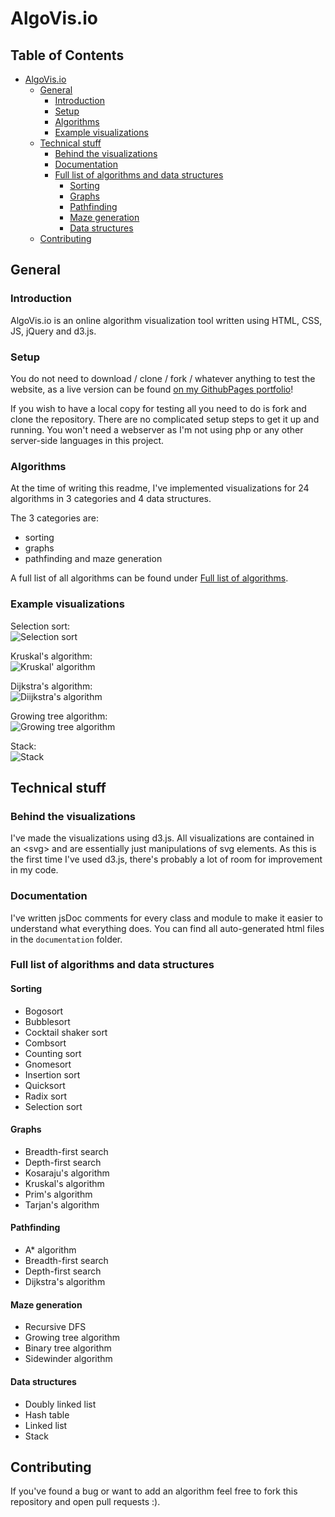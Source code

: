 # AlgoVis<span>.</span>io

## Table of Contents <!-- omit in toc -->

- [AlgoVis<span>.</span>io](#algovisio)
  - [General](#general)
    - [Introduction](#introduction)
    - [Setup](#setup)
    - [Algorithms](#algorithms)
    - [Example visualizations](#example-visualizations)
  - [Technical stuff](#technical-stuff)
    - [Behind the visualizations](#behind-the-visualizations)
    - [Documentation](#documentation)
    - [Full list of algorithms and data structures](#full-list-of-algorithms-and-data-structures)
      - [Sorting](#sorting)
      - [Graphs](#graphs)
      - [Pathfinding](#pathfinding)
      - [Maze generation](#maze-generation)
      - [Data structures](#data-structures)
  - [Contributing](#contributing)

## General

### Introduction

AlgoVis<span>.</span>io is an online algorithm visualization tool written using HTML, CSS, JS, jQuery and d3.js.

### Setup

You do not need to download / clone / fork / whatever anything to test the website, as a live version can be found [on my GithubPages portfolio](https://tobinatore.github.io/algovis/)!

If you wish to have a local copy for testing all you need to do is fork and clone the repository. There are no complicated setup steps to get it up and running. You won't need a webserver as I'm not using php or any other server-side languages in this project.

### Algorithms

At the time of writing this readme, I've implemented visualizations for 24 algorithms in 3 categories and 4 data structures.

The 3 categories are:

- sorting
- graphs
- pathfinding and maze generation

A full list of all algorithms can be found under [Full list of algorithms](#Full-list-of-algorithms).

### Example visualizations

Selection sort:  
![Selection sort](https://i.imgur.com/gQMfbjx.gif)

Kruskal's algorithm:  
![Kruskal' algorithm](https://i.imgur.com/kuGmsbF.gif)

Dijkstra's algorithm:  
![Diijkstra's algorithm](https://i.imgur.com/beyCCsQ.gif)

Growing tree algorithm:  
![Growing tree algorithm](https://i.imgur.com/cDm39b6.gif)

Stack:  
![Stack](https://i.imgur.com/HV21dvo.gif)

## Technical stuff

### Behind the visualizations

I've made the visualizations using d3.js. All visualizations are contained in an \<svg> and are essentially just manipulations of svg elements. As this is the first time I've used d3.js, there's probably a lot of room for improvement in my code.

### Documentation

I've written jsDoc comments for every class and module to make it easier to understand what everything does. You can find all auto-generated html files in the `documentation` folder.

### Full list of algorithms and data structures

#### Sorting

- Bogosort
- Bubblesort
- Cocktail shaker sort
- Combsort
- Counting sort
- Gnomesort
- Insertion sort
- Quicksort
- Radix sort
- Selection sort

#### Graphs

- Breadth-first search
- Depth-first search
- Kosaraju's algorithm
- Kruskal's algorithm
- Prim's algorithm
- Tarjan's algorithm

#### Pathfinding

- A\* algorithm
- Breadth-first search
- Depth-first search
- Dijkstra's algorithm

#### Maze generation

- Recursive DFS
- Growing tree algorithm
- Binary tree algorithm
- Sidewinder algorithm

#### Data structures

- Doubly linked list
- Hash table
- Linked list
- Stack

## Contributing

If you've found a bug or want to add an algorithm feel free to fork this repository and open pull requests :).
